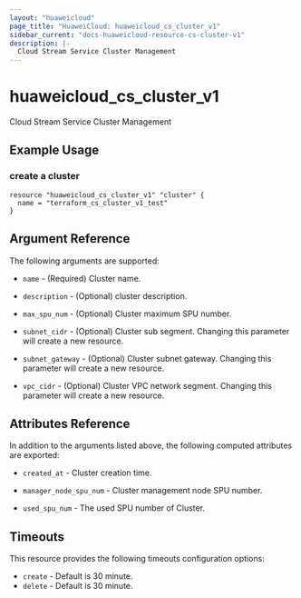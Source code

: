 ```yaml
---
layout: "huaweicloud"
page_title: "HuaweiCloud: huaweicloud_cs_cluster_v1"
sidebar_current: "docs-huaweicloud-resource-cs-cluster-v1"
description: |-
  Cloud Stream Service Cluster Management
---
```


# huaweicloud\_cs\_cluster\_v1

Cloud Stream Service Cluster Management

## Example Usage

### create a cluster

```hcl
resource "huaweicloud_cs_cluster_v1" "cluster" {
  name = "terraform_cs_cluster_v1_test"
}
```

## Argument Reference

The following arguments are supported:

* `name` -
  (Required)
  Cluster name.

* `description` -
  (Optional)
  cluster description.

* `max_spu_num` -
  (Optional)
  Cluster maximum SPU number.

* `subnet_cidr` -
  (Optional)
  Cluster sub segment. Changing this parameter will create a new resource.

* `subnet_gateway` -
  (Optional)
  Cluster subnet gateway. Changing this parameter will create a new resource.

* `vpc_cidr` -
  (Optional)
  Cluster VPC network segment. Changing this parameter will create a new resource.

## Attributes Reference

In addition to the arguments listed above, the following computed attributes are exported:

* `created_at` -
  Cluster creation time.

* `manager_node_spu_num` -
  Cluster management node SPU number.

* `used_spu_num` -
  The used SPU number of Cluster.

## Timeouts

This resource provides the following timeouts configuration options:
- `create` - Default is 30 minute.
- `delete` - Default is 30 minute.
